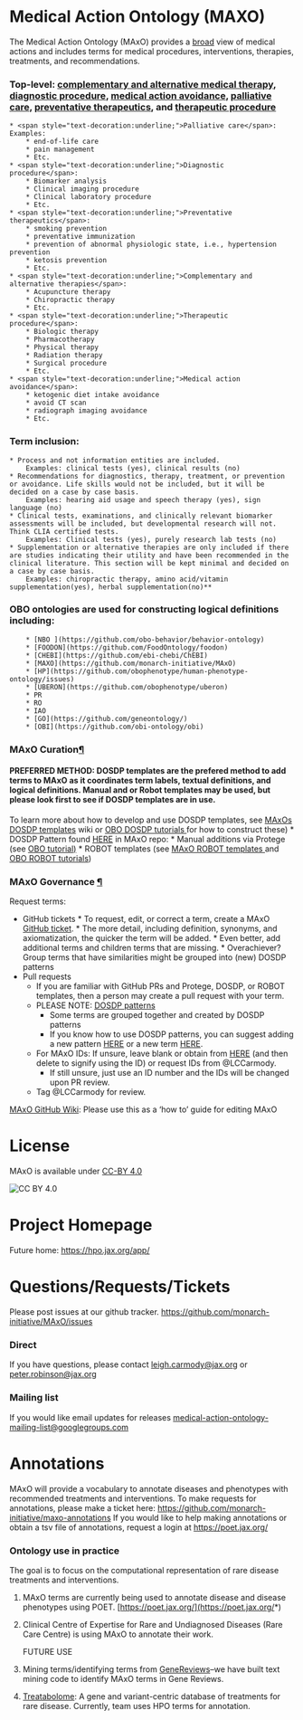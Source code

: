 # Medical Action Ontology (MAXO)

 The Medical Action Ontology (MAxO) provides a <span style="text-decoration:underline;">broad</span> view of medical actions and includes terms for medical procedures, interventions, therapies, treatments, and recommendations.

### Top-level: <span style="text-decoration:underline;">complementary and alternative medical therapy</span>, <span style="text-decoration:underline;">diagnostic procedure</span>, <span style="text-decoration:underline;">medical action avoidance</span>, <span style="text-decoration:underline;">palliative care,</span> <span style="text-decoration:underline;">preventative therapeutics</span>, and <span style="text-decoration:underline;">therapeutic procedure</span>
    * <span style="text-decoration:underline;">Palliative care</span>: Examples: 
        * end-of-life care
        * pain management
        * Etc.
    * <span style="text-decoration:underline;">Diagnostic procedure</span>: 
        * Biomarker analysis
        * Clinical imaging procedure
        * Clinical laboratory procedure
        * Etc.
    * <span style="text-decoration:underline;">Preventative therapeutics</span>: 
        * smoking prevention
        * preventative immunization
        * prevention of abnormal physiologic state, i.e., hypertension prevention
        * ketosis prevention
        * Etc.
    * <span style="text-decoration:underline;">Complementary and alternative therapies</span>: 
        * Acupuncture therapy
        * Chiropractic therapy
        * Etc.
    * <span style="text-decoration:underline;">Therapeutic procedure</span>: 
        * Biologic therapy
        * Pharmacotherapy
        * Physical therapy
        * Radiation therapy
        * Surgical procedure
        * Etc.
    * <span style="text-decoration:underline;">Medical action avoidance</span>:
        * ketogenic diet intake avoidance
        * avoid CT scan
        * radiograph imaging avoidance
        * Etc.

### Term inclusion: 

    * Process and not information entities are included. 
		Examples: clinical tests (yes), clinical results (no) 
    * Recommendations for diagnostics, therapy, treatment, or prevention or avoidance. Life skills would not be included, but it will be decided on a case by case basis.
		Examples: hearing aid usage and speech therapy (yes), sign language (no)
    * Clinical tests, examinations, and clinically relevant biomarker assessments will be included, but developmental research will not. Think CLIA certified tests.
		Examples: Clinical tests (yes), purely research lab tests (no)
    * Supplementation or alternative therapies are only included if there are studies indicating their utility and have been recommended in the clinical literature. This section will be kept minimal and decided on a case by case basis.
		Examples: chiropractic therapy, amino acid/vitamin supplementation(yes), herbal supplementation(no)** 


### OBO ontologies are used for constructing logical definitions including:
        * [NBO ](https://github.com/obo-behavior/behavior-ontology)
        * [FOODON](https://github.com/FoodOntology/foodon)
        * [CHEBI](https://github.com/ebi-chebi/ChEBI)
        * [MAXO](https://github.com/monarch-initiative/MAxO)
        * [HP](https://github.com/obophenotype/human-phenotype-ontology/issues)
        * [UBERON](https://github.com/obophenotype/uberon)
        * PR
        * RO
        * IAO
        * [GO](https://github.com/geneontology/)
        * [OBI](https://github.com/obi-ontology/obi)
        
        
### MAxO Curation[¶](https://oboacademy.github.io/obook/howto/ontology-overview/#ontology-curation)


#### PREFERRED METHOD:  DOSDP templates are the prefered method to add terms to MAxO as it coordinates term labels, textual definitions, and logical definitions. Manual and or Robot templates may be used, but please look first to see if DOSDP templates are in use.
To learn more about how to develop and use DOSDP templates, see  [MAxOs DOSDP templates](https://github.com/monarch-initiative/MAxO/tree/master/src/patterns) wiki or [OBO DOSDP tutorials ](https://oboacademy.github.io/obook/tutorial/dosdp-overview/) for how to construct these)
    * DOSDP Pattern found [HERE](https://github.com/monarch-initiative/MAxO/tree/master/src/patterns/dosdp-patterns) in MAxO repo: 
    * Manual additions via Protege (see [OBO tutorial](https://oboacademy.github.io/obook/howto/set-up-protege/#:~:text=General-,Protege,-ODK)<span style="text-decoration:underline;">)</span>
	* ROBOT templates (see [MAxO ROBOT templates ](https://github.com/monarch-initiative/MAxO/tree/master/src/templates)and [OBO ROBOT tutorials](https://oboacademy.github.io/obook/reference/troublehooting-robot/#:~:text=Ontology-,Pipelines,-%2D%20ODK%2C%20ROBOT%2C%20etc))


### MAxO Governance [¶](https://oboacademy.github.io/obook/howto/ontology-overview/#governance)

Request terms:

* GitHub tickets
        * To request, edit, or correct a term,  create a MAxO [GitHub ticket](https://github.com/monarch-initiative/MAxO/issues). 
        * The more detail, including definition, synonyms, and axiomatization, the quicker the term will be added. 
        * Even better, add additional terms and children terms that are missing.
        * Overachiever? Group terms that have similarities might be grouped into (new) DOSDP patterns
* Pull requests
    * If you are familiar with GitHub PRs and Protege, DOSDP, or ROBOT templates, then a person may create a pull request with your term.
    * PLEASE NOTE: <span style="text-decoration:underline;">DOSDP patterns</span>
        * Some terms are grouped together and created by DOSDP patterns 
        * If you know how to use DOSDP patterns, you can suggest adding a new pattern [HERE](https://github.com/monarch-initiative/MAxO/tree/master/src/patterns/dosdp-patterns) or a new term [HERE](https://github.com/monarch-initiative/MAxO/tree/master/src/patterns/data/manual).
    * For MAxO IDs: If unsure, leave blank or obtain from [HERE](https://github.com/monarch-initiative/MAxO/blob/master/src/patterns/data/todo/MAXO_availableIDs.txt)  (and then delete to signify using the ID) or request IDs from @LCCarmody.  
        * If still unsure, just use an ID number and the IDs will be changed upon PR review.
    * Tag @LCCarmody for review.

[MAxO GitHub Wiki](https://github.com/monarch-initiative/MAxO/wiki): Please use this as a ‘how to’ guide for editing MAxO
            

# License


MAxO is available under [CC-BY 4.0](LICENSE)

![CC BY 4.0](https://mirrors.creativecommons.org/presskit/buttons/80x15/png/by.png "CC-BY 4.0")


# Project Homepage

 Future home: https://hpo.jax.org/app/
 
# Questions/Requests/Tickets

 Please post issues at our github tracker. https://github.com/monarch-initiative/MAxO/issues

### Direct

 If you have questions, please contact leigh.carmody@jax.org or peter.robinson@jax.org

### Mailing list

If you would like email updates for releases medical-action-ontology-mailing-list@googlegroups.com


# Annotations

MAxO will provide a vocabulary to annotate diseases and phenotypes with recommended treatments and interventions. To make requests for annotations, please make a ticket here: https://github.com/monarch-initiative/maxo-annotations
If you would like to help making annotations or obtain a tsv file of annotations, request a login at https://poet.jax.org/


### Ontology use in practice

The goal is to focus on the computational representation of rare disease treatments and interventions. 


1. MAxO terms are currently being used to annotate disease and disease phenotypes using POET. [https://poet.jax.org/](https://poet.jax.org/*)


2. Clinical Centre of Expertise for Rare and Undiagnosed Diseases (Rare Care Centre) is using MAxO to annotate their work.

    FUTURE USE

3. Mining terms/identifying terms from [GeneReviews](https://www.ncbi.nlm.nih.gov/books/NBK1116/)–we have built text mining code to identify MAxO terms in Gene Reviews.

4. [Treatabolome](https://treatabolome.cnag.crg.eu/#/): A gene and variant-centric database of treatments for rare disease. Currently, team uses HPO terms for annotation.
